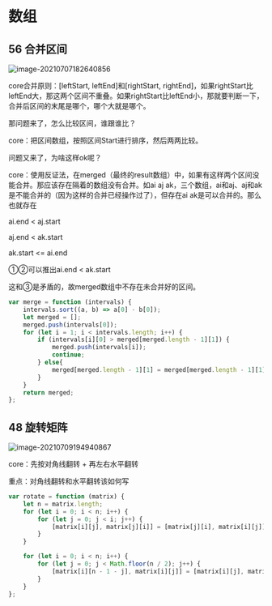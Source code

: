 # 数组

## 56 合并区间

![image-20210707182640856](C:\Users\Lenovo\AppData\Roaming\Typora\typora-user-images\image-20210707182640856.png)

core合并原则：[leftStart, leftEnd]和[rightStart, rightEnd]，如果rightStart比leftEnd大，那这两个区间不重叠。如果rightStart比leftEnd小，那就要判断一下，合并后区间的末尾是哪个，哪个大就是哪个。

那问题来了，怎么比较区间，谁跟谁比？

core：把区间数组，按照区间Start进行排序，然后两两比较。

问题又来了，为啥这样ok呢？

core：使用反证法，在merged（最终的result数组）中，如果有这样两个区间没能合并。那应该存在隔着的数组没有合并。如ai aj ak，三个数组，ai和aj、aj和ak是不能合并的（因为这样的合并已经操作过了），但存在ai ak是可以合并的。那么也就存在

ai.end < aj.start

aj.end < ak.start

ak.start <= ai.end

①②可以推出ai.end < ak.start

这和③是矛盾的，故merged数组中不存在未合并好的区间。

```js
var merge = function (intervals) {
    intervals.sort((a, b) => a[0] - b[0]);
    let merged = [];
    merged.push(intervals[0]);
    for (let i = 1; i < intervals.length; i++) {
        if (intervals[i][0] > merged[merged.length - 1][1]) {
            merged.push(intervals[i]);
            continue;
        } else{
            merged[merged.length - 1][1] = merged[merged.length - 1][1] > intervals[i][1] ? merged[merged.length - 1][1] : intervals[i][1]
        }
    }
    return merged;
};
```





## 48 旋转矩阵

![image-20210709194940867](C:\Users\Lenovo\AppData\Roaming\Typora\typora-user-images\image-20210709194940867.png)

core：先按对角线翻转 + 再左右水平翻转

重点：对角线翻转和水平翻转该如何写

```js
var rotate = function (matrix) {
    let n = matrix.length;
    for (let i = 0; i < n; i++) {
        for (let j = 0; j < i; j++) {
            [matrix[i][j], matrix[j][i]] = [matrix[j][i], matrix[i][j]];
        }
    }

    for (let i = 0; i < n; i++) {
        for (let j = 0; j < Math.floor(n / 2); j++) {
            [matrix[i][n - 1 - j], matrix[i][j]] = [matrix[i][j], matrix[i][n - 1 - j]]
        }
    }
};
```

